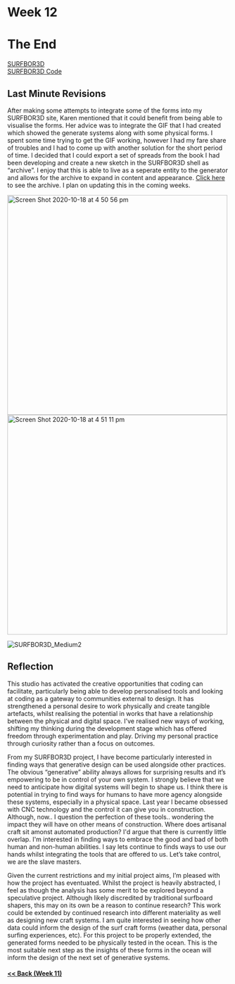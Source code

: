 # Week 12

# The End

[SURFBOR3D](https://louiseastt.github.io/SURFBOR3D/generator/) <br />
[SURFBOR3D Code](https://louiseastt.github.io/Slave2/X__Week%2012/SURFBOR3D/)

## Last Minute Revisions
After making some attempts to integrate some of the forms into my SURFBOR3D site, Karen mentioned that it could benefit from being able to visualise the forms. Her advice was to integrate the GIF that I had created which showed the generate systems along with some physical forms. I spent some time trying to get the GIF working, however I had my fare share of troubles and I had to come up with another solution for the short period of time. I decided that I could export a set of spreads from the book I had been developing and create a new sketch in the SURFBOR3D shell as “archive”. I enjoy that this is able to live as a seperate entity to the generator and allows for the archive to expand in content and appearance. [Click here](https://louiseastt.github.io/SURFBOR3D/archive/) to see the archive. I plan on updating this in the coming weeks.

<img width="500" alt="Screen Shot 2020-10-18 at 4 50 56 pm" src="https://user-images.githubusercontent.com/68723193/96359758-2d55d880-1162-11eb-9b9c-dbd82307286e.png"> <img width="500" alt="Screen Shot 2020-10-18 at 4 51 11 pm" src="https://user-images.githubusercontent.com/68723193/96359760-321a8c80-1162-11eb-8783-bcf0c174f096.png">




![SURFBOR3D_Medium2](https://user-images.githubusercontent.com/68723193/96359514-78bab780-115f-11eb-8c71-8830bdfb9d59.gif)

## Reflection

This studio has activated the creative opportunities that coding can facilitate, particularly being able to develop personalised tools and looking at coding as a gateway to communities external to design. It has strengthened a personal desire to work physically and create tangible artefacts, whilst realising the potential in works that have a relationship between the physical and digital space. I’ve realised new ways of working, shifting my thinking during the development stage which has offered freedom through experimentation and play. Driving my personal practice through curiosity rather than a focus on outcomes.

From my SURFBOR3D project, I have become particularly interested in finding ways that generative design can be used alongside other practices. The obvious “generative” ability always allows for surprising results and it’s empowering to be in control of your own system. I strongly believe that we need to anticipate how digital systems will begin to shape us. I think there is potential in trying to find ways for humans to have more agency alongside these systems, especially in a physical space. Last year I became obsessed with CNC technology and the control it can give you in construction. Although, now.. I question the perfection of these tools.. wondering the impact they will have on other means of construction. Where does artisanal craft sit amonst automated production? I'd argue that there is currently little overlap. I'm interested in finding ways to embrace the good and bad of both human and non-human abilities. I say lets continue to finds ways to use our hands whilst integrating the tools that are offered to us. Let’s take control, we are the slave masters. 
 
Given the current restrictions and my initial project aims, I’m pleased with how the project has eventuated. Whilst the project is heavily abstracted, I feel as though the analysis has some merit to be explored beyond a speculative project. Although likely discredited by traditional surfboard shapers, this may on its own be a reason to continue research? This work could be extended by continued research into different materiality as well as designing new craft systems. I am quite interested in seeing how other data could inform the design of the surf craft forms (weather data, personal surfing experiences, etc). For this project to be properly extended, the generated forms needed to be physically tested in the ocean. This is the most suitable next step as the insights of these forms in the ocean will inform the design of the next set of generative systems.


#### [<< Back (Week 11)](https://louiseastt.github.io/Slave2/X__Week%2011/)


